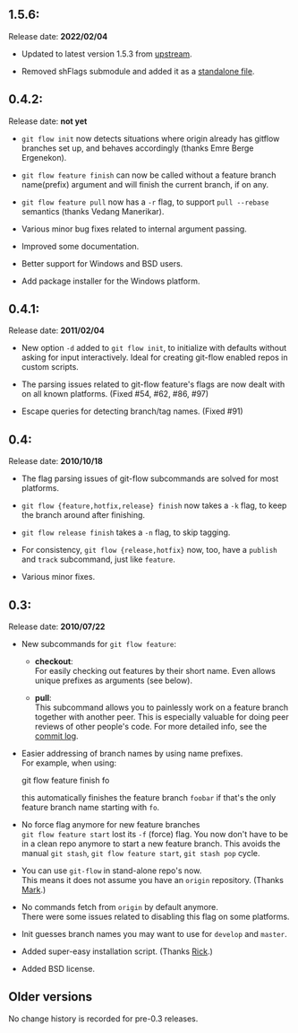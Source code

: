 1.5.6:
-----
Release date: **2022/02/04**

* Updated to latest version 1.5.3 from [upstream](https://github.com/datasift/gitflow).

* Removed shFlags submodule and added it as a [standalone file](hubflow-shFlags).

0.4.2:
-----
Release date: **not yet**

* `git flow init` now detects situations where origin already has gitflow
  branches set up, and behaves accordingly (thanks Emre Berge Ergenekon).

* `git flow feature finish` can now be called without a feature branch
  name(prefix) argument and will finish the current branch, if on any.

* `git flow feature pull` now has a `-r` flag, to support `pull --rebase`
  semantics (thanks Vedang Manerikar).

* Various minor bug fixes related to internal argument passing.

* Improved some documentation.

* Better support for Windows and BSD users.

* Add package installer for the Windows platform.

0.4.1:
-----
Release date: **2011/02/04**

* New option `-d` added to `git flow init`, to initialize with defaults without
  asking for input interactively.  Ideal for creating git-flow enabled repos in
  custom scripts.

* The parsing issues related to git-flow feature's flags are now dealt with on
  all known platforms.  (Fixed #54, #62, #86, #97)

* Escape queries for detecting branch/tag names.  (Fixed #91) 


0.4:
---
Release date: **2010/10/18**

* The flag parsing issues of git-flow subcommands are solved for most
  platforms.

* `git flow {feature,hotfix,release} finish` now takes a `-k` flag, to keep the
  branch around after finishing.

* `git flow release finish` takes a `-n` flag, to skip tagging.

* For consistency, `git flow {release,hotfix}` now, too, have a `publish` and
  `track` subcommand, just like `feature`.

* Various minor fixes.


0.3:
----
Release date: **2010/07/22**

* New subcommands for `git flow feature`:  
  - **checkout**:  
    For easily checking out features by their short name.  Even allows
    unique prefixes as arguments (see below).

  - **pull**:  
    This subcommand allows you to painlessly work on a feature branch
    together with another peer.  This is especially valuable for doing
    peer reviews of other people's code.  For more detailed info, see the
    [commit log][1].

* Easier addressing of branch names by using name prefixes.  
  For example, when using:  
  
  	git flow feature finish fo
  
  this automatically finishes the feature branch `foobar` if that's the only
  feature branch name starting with `fo`.

* No force flag anymore for new feature branches  
  `git flow feature start` lost its `-f` (force) flag.  You now don't
  have to be in a clean repo anymore to start a new feature branch. This
  avoids the manual `git stash`, `git flow feature start`, `git stash
  pop` cycle.

* You can use `git-flow` in stand-alone repo's now.  
  This means it does not assume you have an `origin` repository.
  (Thanks [Mark][2].)

* No commands fetch from `origin` by default anymore.  
  There were some issues related to disabling this flag on some platforms.

* Init guesses branch names you may want to use for `develop` and `master`.

* Added super-easy installation script. (Thanks [Rick][3].)

* Added BSD license.

[1]: http://github.com/nvie/gitflow/commit/f68d405cc3a11e9df3671f567658a6ab6ed8e0a1
[2]: http://github.com/talios
[3]: http://github.com/rickosborne


Older versions
--------------
No change history is recorded for pre-0.3 releases.
